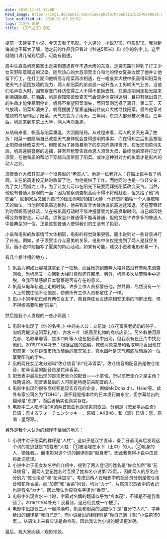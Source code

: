 ```yaml
---
date: 2019-11-01 12:00
head_image: https://img1.doubanio.com/view/photo/m/public/p2570059839.webp
last_modified_at: 2020-01-03 23:02
tags: 二次元 杂记
title: 《天气之子》杂记
---
```

提前一天读完了小说，今天去看了电影。个人评分：小说7/10，电影8/10。我对新海诚也不算太了解，他之前的作品我只看过《秒速5厘米》和《你的名字。》，这里就随口说几句观后感。可能有剧透。

高中生森岛帆高离家出走来到遭遇百年不遇大雨的东京，走投无路时得到了打工少女天野阳菜赠送的汉堡。随后热心的大叔须贺圭介和他的侄女夏美收留了他并让他留下打工，在打工期间他帆高与阳菜再次相遇，在一幢废弃大楼中帆高得知阳菜有使天气小范围放晴的能力，两人和阳菜的弟弟凪一起开办人工影响天气业务。当他们名声变大时，因警察登门拜访使得三人不得不更换去处，在逃走期间走投无路来到酒店歇脚。在酒店，帆高得知阳菜改变天气会使身体变得透明，且只有献出自己的生命才能使暴雨停止。帆高不希望阳菜消失，而阳菜则选择了离开。第二天，天气放晴，阳菜却消失了。帆高摆脱了警察追捕前往废弃大楼寻找阳菜，最终他穿过楼顶的鸟居带回了阳菜，天气又变为了雨天。三年间，东京大部分被水淹没。三年后，帆高来到东京上大学，两人再次重逢。

从结局来看，帆高与阳菜重逢，大团圆结局。从过程来看，两人的关系充满了曲折：阳菜一直隐瞒自己改变天气身体就会变得透明的事实，而在得知之后帆高想阻止阳菜继续改变天气，但阳菜为了拯救暴雨下的东京而选择离开。在发现阳菜消失后，帆高逃脱警察的追捕，甚至开枪警告救命恩人须贺大叔，最终他的坚持打动了须贺，在他和凪的帮助下穿越鸟居带回了阳菜。或许这种对对方的执着才是影片的动人之处。

须贺圭介大叔其实是一个很典型的“老实人”。他是一位老好人：在船上搭手救了帆高，又在帆高走投无路时收留了他，为他提供了工作。而他同时也是一位好父亲：为了女儿而努力工作，为了让女儿可以在阳光下玩耍而拜托阳菜改变天气。当然，他也有普通人软弱的一面：因为警察调查帆高而不得不将他赶走，但又给了他“离职金”，回到家后又因为自己的做法而喝的酩酊大醉；他还赞同牺牲一个人换取晴天的做法。当他得知帆高逃跑时，他来到废弃大楼劝说帆高迷途知返，还在警察赶到时帮帆高说好话，又在被帆高打动时不惜冲撞警察为帆高换取时间，自己却因妨碍公务被带走。可以说，须贺圭介普通得不能再普通，但他又是许许多多的普通人中最典型的一位。正是这些普通人使得我们的生活有了色彩。

小说和电影的故事情节大体相同，电影的视觉效果更强，而小说则对一些背景进行了补充。例如，关于须贺圭介与夏美的关系，电影中仅仅是提到了两人是叔侄关系，而小说中则描写了夏美的内心活动。如果有可能，建议小说和电影都看一下。

有几个想吐槽的地方：

1. 帆高为何如此容易就拿到了一把枪，而且枪扔到废弃大楼竟然没有警察来调查回收，当帆高又一次回到大楼时竟然还在那里。另外，帆高多次从警察手中逃脱，令我不禁感叹日本警察是否有存在的意义。
2. 帆高从电车轨道上走的时候，许多工作人员都警告他，然并卵，尽然没有一个人上前拽住他不让他走，仿佛所有工作人员都定住了一样。
3. 凪小小的年纪已经有两任女友了，而且两任女友还能相安无事的同屏出现，怪不得帆高要叫他“前辈”。

然后是我个人发现的一些小彩蛋：

1. 电影中出现了《你的名字。》中的主人公：立花泷（立花富美老奶奶的孙子，向帆高提议送阳菜礼物）、宫水三叶（帆高买礼物的商店店员）。另外敕使河原克彦、名取早耶香、宫水四叶等人也在配音表中出现，但我没有在正片中找到他们。<span class="footnote">2019/11/04补充：根据[官微](https://weibo.com/u/6885069945)的[说明](https://weibo.com/6885069945/IeGBvfdbx)，敕使河原克彦和名取早耶香出现在阳菜第一次在跳蚤市场放晴后的摩天轮上，宫水四叶是天气彻底放晴后的一位享受阳光的学生。</span>
2. 凪的两任女朋友分别叫“佐仓绫音”和“花泽香菜”。佐仓绫音的配音员是佐仓绫音，花泽香菜的配音员是花泽香菜。
3. 配音表中最后出现的是须贺圭介的配音——小栗旬。所以须贺圭介才是主角？<span class="footnote">我瞎说的。配音表最后的人可能是特邀前来配音的人。</span>
4. 电影中出现的很多商标都是现实存在的企业，例如McDonald<span lang="en">’</span>s、Haier等。此外有家公司名为“TOHO”，我怀疑是指本片的日本发行商东宝，但字幕给出的翻译是“东邦”，而后者确实也真实存在。
5. 电影中三人唱卡拉OK的两首歌曲也是现实的歌曲，分别是《恋爱幸运曲奇》<span class="footnote">日语：<span lang="ja">恋するフォーチュンクッキー</span>，原唱：AKB48。</span>和《恋》<span class="footnote">日语：<span lang="ja">恋</span>，原唱：星野源。</span>。

另外是我个人认为的翻译不恰当的地方：

1. 小说中对于阳菜的称呼是“人柱”，这似乎是汉字直译，查了日语词典后发现这个词的意思就是“牺牲者”<span class="footnote">人柱：①被活埋在水下（土中）的人。②献身的人，牺牲者。</span>。而电影对这个词的翻译则是“献身者”。因此我觉得小说中应该将此词意译。
2. 小说中对于凪女友名字的介绍中，提到了两人登记的姓名是“佐仓加奈”和“花泽绫音”，而两人登记姓名时互换了姓和名<span class="footnote">小说第173页。</span>，因此两人的原名应分别为“佐仓绫音”和“花泽加奈”。考虑到两人在电影中的配音员分别是佐仓绫音和花泽香菜，而“加奈”和“香菜”同音，均为“<span lang="ja">カナ</span>”，片尾演职员表中的表记也是假名“<span lang="ja">カナ</span>”，因此我认为应将名字译为“香菜”。
3. 电影中出现宫水三叶时，字幕对名牌的翻译似乎为“宫本茂”，不知是不是我看错了。<span class="footnote">2019/11/04补充：没看错，这已经变成一个梗了。</span>
4. 电影中凪提议三人一起泡澡时，帆高和阳菜的回应似乎是“<span lang="ja">自分で入れ</span>”，字幕给出的翻译是“我自己洗”，而小说给出的翻译则是“你自己泡（澡）”<span class="footnote">小说第150页。</span>。从语法上来看应该是命令形，因此我认为小说的翻译更准确。

最后，祝大家阅读／观影愉快。